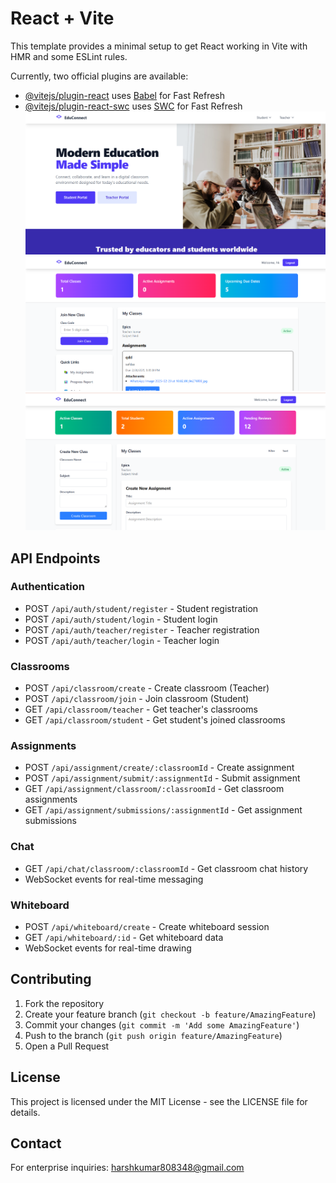 # React + Vite

This template provides a minimal setup to get React working in Vite with HMR and some ESLint rules.

Currently, two official plugins are available:

- [@vitejs/plugin-react](https://github.com/vitejs/vite-plugin-react/blob/main/packages/plugin-react/README.md) uses [Babel](https://babeljs.io/) for Fast Refresh
- [@vitejs/plugin-react-swc](https://github.com/vitejs/vite-plugin-react-swc) uses [SWC](https://swc.rs/) for Fast Refresh
 ![image alt](https://github.com/harshkumar808348/Edu-Connect/blob/74234b19b53ea55914b537f786e1fb983a5f678c/Screenshot%202025-02-24%20002004.png)
![image alt](https://github.com/harshkumar808348/Edu-Connect/blob/3fcca3b2ce10cd745d3ea39229b1b1e7bcc7702d/Screenshot%202025-02-24%20002149.png)
![image alt](https://github.com/harshkumar808348/Edu-Connect/blob/3fcca3b2ce10cd745d3ea39229b1b1e7bcc7702d/Screenshot%202025-02-24%20002254.png)

## API Endpoints

### Authentication
- POST `/api/auth/student/register` - Student registration
- POST `/api/auth/student/login` - Student login
- POST `/api/auth/teacher/register` - Teacher registration
- POST `/api/auth/teacher/login` - Teacher login

### Classrooms
- POST `/api/classroom/create` - Create classroom (Teacher)
- POST `/api/classroom/join` - Join classroom (Student)
- GET `/api/classroom/teacher` - Get teacher's classrooms
- GET `/api/classroom/student` - Get student's joined classrooms

### Assignments
- POST `/api/assignment/create/:classroomId` - Create assignment
- POST `/api/assignment/submit/:assignmentId` - Submit assignment
- GET `/api/assignment/classroom/:classroomId` - Get classroom assignments
- GET `/api/assignment/submissions/:assignmentId` - Get assignment submissions

### Chat
- GET `/api/chat/classroom/:classroomId` - Get classroom chat history
- WebSocket events for real-time messaging

### Whiteboard
- POST `/api/whiteboard/create` - Create whiteboard session
- GET `/api/whiteboard/:id` - Get whiteboard data
- WebSocket events for real-time drawing
  

## Contributing

1. Fork the repository
2. Create your feature branch (`git checkout -b feature/AmazingFeature`)
3. Commit your changes (`git commit -m 'Add some AmazingFeature'`)
4. Push to the branch (`git push origin feature/AmazingFeature`)
5. Open a Pull Request

## License

This project is licensed under the MIT License - see the LICENSE file for details.

## Contact

For enterprise inquiries: harshkumar808348@gmail.com
